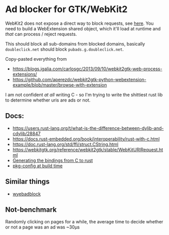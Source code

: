 # Ad blocker for GTK/WebKit2

WebKit2 does not expose a direct way to block requests, see
[here](https://lists.webkit.org/pipermail/webkit-gtk/2013-March/001395.html). 
You need to build a WebExtension shared object, which it'll load at runtime and *that* can process / reject requests.

This should block all sub-domains from blocked domains, basically `doubleclick.net` should block `pubads.g.doubleclick.net`.

Copy-pasted everything from

* https://blogs.igalia.com/carlosgc/2013/09/10/webkit2gtk-web-process-extensions/
* https://github.com/aperezdc/webkit2gtk-python-webextension-example/blob/master/browse-with-extension

I am not confident *at all* writing C - so I'm trying to write the shittiest rust lib to determine whether
uris are ads or not.

## Docs:

* https://users.rust-lang.org/t/what-is-the-difference-between-dylib-and-cdylib/28847
* https://docs.rust-embedded.org/book/interoperability/rust-with-c.html
* https://doc.rust-lang.org/std/ffi/struct.CString.html
* https://webkitgtk.org/reference/webkit2gtk/stable/WebKitURIRequest.html
* [Generating the bindings from C to rust](https://rust-lang.github.io/rust-bindgen/tutorial-1.html)
* [pkg-config at build time](https://github.com/rust-lang/pkg-config-rs)


## Similar things
* [wyebadblock](https://github.com/jun7/wyebadblock)


## Not-benchmark

Randomly clicking on pages for a while, the average time to decide whether or not a page was an ad was ~30µs
